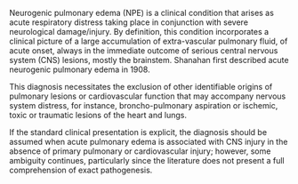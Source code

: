Neurogenic pulmonary edema (NPE) is a clinical condition that arises as acute respiratory distress taking place in conjunction with severe neurological damage/injury. By definition, this condition incorporates a clinical picture of a large accumulation of extra-vascular pulmonary fluid, of acute onset, always in the immediate outcome of serious central nervous system (CNS) lesions, mostly the brainstem. Shanahan first described acute neurogenic pulmonary edema in 1908.

This diagnosis necessitates the exclusion of other identifiable origins of pulmonary lesions or cardiovascular function that may accompany nervous system distress, for instance, broncho-pulmonary aspiration or ischemic, toxic or traumatic lesions of the heart and lungs.

If the standard clinical presentation is explicit, the diagnosis should be assumed when acute pulmonary edema is associated with CNS injury in the absence of primary pulmonary or cardiovascular injury; however, some ambiguity continues, particularly since the literature does not present a full comprehension of exact pathogenesis.